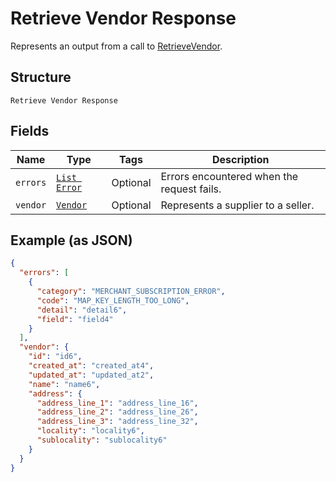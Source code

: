 
# Retrieve Vendor Response

Represents an output from a call to [RetrieveVendor](../../doc/api/vendors.md#retrieve-vendor).

## Structure

`Retrieve Vendor Response`

## Fields

| Name | Type | Tags | Description |
|  --- | --- | --- | --- |
| `errors` | [`List Error`](../../doc/models/error.md) | Optional | Errors encountered when the request fails. |
| `vendor` | [`Vendor`](../../doc/models/vendor.md) | Optional | Represents a supplier to a seller. |

## Example (as JSON)

```json
{
  "errors": [
    {
      "category": "MERCHANT_SUBSCRIPTION_ERROR",
      "code": "MAP_KEY_LENGTH_TOO_LONG",
      "detail": "detail6",
      "field": "field4"
    }
  ],
  "vendor": {
    "id": "id6",
    "created_at": "created_at4",
    "updated_at": "updated_at2",
    "name": "name6",
    "address": {
      "address_line_1": "address_line_16",
      "address_line_2": "address_line_26",
      "address_line_3": "address_line_32",
      "locality": "locality6",
      "sublocality": "sublocality6"
    }
  }
}
```

